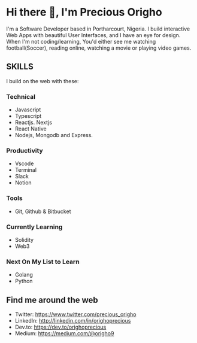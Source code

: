 # Hi there 👋, I'm Precious Origho

I'm a Software Developer based in Portharcourt, Nigeria. I build interactive Web Apps with beautiful User Interfaces, and I have an eye for design. When I'm not coding/learning, You'd either see me watching football(Soccer), reading online, watching a movie or playing video games.

## SKILLS 
I build on the web with these:
### Technical
- Javascript 
- Typescript
- Reactjs. Nextjs 
- React Native
- Nodejs, Mongodb and Express.

### Productivity 
- Vscode 
- Terminal 
- Slack 
- Notion

### Tools
- Git, Github & Bitbucket 

### Currently Learning 
- Solidity
- Web3

### Next On My List to Learn
- Golang
- Python

## Find me around the web
- Twitter: https://www.twitter.com/precious_origho 
- LinkedIn: http://linkedin.com/in/orighoprecious 
- Dev.to: https://dev.to/orighoprecious
- Medium: https://medium.com/@origho9


